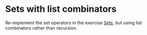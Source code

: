 # Sets with list combinators

Re-implement the set operators in the exercise [Sets](https://github.com/bitbart/ocaml-exercises/tree/main/3/set), 
but using list combinators rather than recursion.
